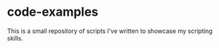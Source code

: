 # code-examples

This is a small repository of scripts I've written to showcase my scripting skills.
